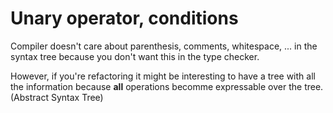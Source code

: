 # Unary operator, conditions

Compiler doesn't care about parenthesis, comments, whitespace, ... in the syntax tree because you don't want this in the type checker.

However, if you're refactoring it might be interesting to have a tree with all the information because **all** operations becomme expressable over the tree. (Abstract Syntax Tree)



